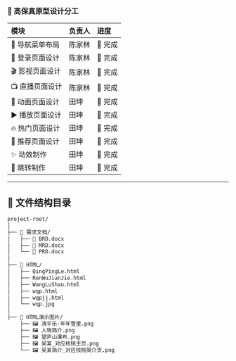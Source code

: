 ### 🎯 高保真原型设计分工

| 模块 | 负责人 | 进度 |
|:----|:------|:----|
| 🧭 导航菜单布局 | 陈家林 | 🔄 完成 |
| 🔐 登录页面设计 | 陈家林 | 🔄 完成 |
| 🎬 影视页面设计 | 陈家林 | 🔄 完成 |
| 📺 直播页面设计 | 陈家林 | 🔄 完成 |
| 🎨 动画页面设计 | 田坤 | 🔄 完成 |
| ▶️ 播放页面设计 | 田坤 | 🔄 完成 |
| 🔥 热门页面设计 | 田坤 | 🔄 完成 |
| 💫 推荐页面设计 | 田坤 | 🔄 完成 |
| ✨ 动效制作 | 田坤 | 🔄 完成 |
| 🔗 跳转制作 | 田坤 | 🔄 完成 |

---

## 📁 文件结构目录

```bash
project-root/
│
├── 📂 需求文档/
│   ├── 📄 BRD.docx
│   ├── 📄 MRD.docx
│   └── 📄 PRD.docx
│
├── 📂 HTML/
│   ├── QingPingLe.html
│   ├── RenWuJianJie.html
│   ├── WangLuShan.html
│   ├── wqp.html
│   ├── wqpjj.html
│   └── wqp.jpg
│
├── 📂 HTML演示图片/
    ├── 🖼️ 清平乐·年年雪里.png
    ├── 🖼️ 人物简介.png
    ├── 🖼️ 望庐山瀑布.png   
    ├── 🖼️ 吴某_对应核桃主页.png
    └── 🖼️ 吴某简介_对应核桃简介页.png